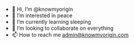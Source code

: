 - 👋 Hi, I’m @knowmyorigin
- 👀 I’m interested in peace
- 🌱 I’m currently learning sleeping
- 💞️ I’m looking to collaborate on everything
- 📫 How to reach me admin@knowmyorigin.com

<!---
knowmyorigin/knowmyorigin is a ✨ special ✨ repository because its `README.md` (this file) appears on your GitHub profile.
You can click the Preview link to take a look at your changes.
--->
